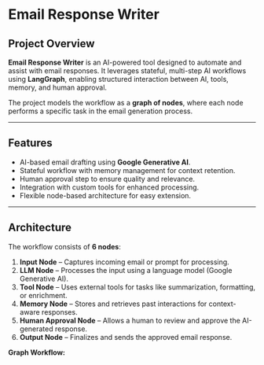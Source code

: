 # Email Response Writer

## Project Overview

**Email Response Writer** is an AI-powered tool designed to automate and assist with email responses. It leverages stateful, multi-step AI workflows using **LangGraph**, enabling structured interaction between AI, tools, memory, and human approval.

The project models the workflow as a **graph of nodes**, where each node performs a specific task in the email generation process.

---

## Features

- AI-based email drafting using **Google Generative AI**.
- Stateful workflow with memory management for context retention.
- Human approval step to ensure quality and relevance.
- Integration with custom tools for enhanced processing.
- Flexible node-based architecture for easy extension.

---

## Architecture

The workflow consists of **6 nodes**:

1. **Input Node** – Captures incoming email or prompt for processing.
2. **LLM Node** – Processes the input using a language model (Google Generative AI).
3. **Tool Node** – Uses external tools for tasks like summarization, formatting, or enrichment.
4. **Memory Node** – Stores and retrieves past interactions for context-aware responses.
5. **Human Approval Node** – Allows a human to review and approve the AI-generated response.
6. **Output Node** – Finalizes and sends the approved email response.

**Graph Workflow:**
